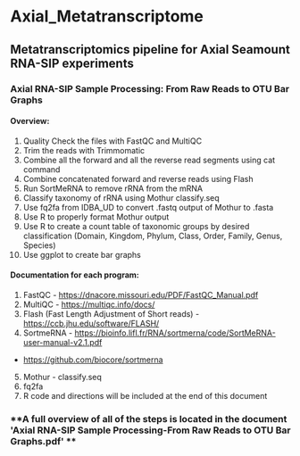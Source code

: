# Axial_Metatranscriptome
## Metatranscriptomics pipeline for Axial Seamount RNA-SIP experiments 

### Axial RNA-SIP Sample Processing: From Raw Reads to OTU Bar Graphs

#### Overview:
1. Quality Check the files with FastQC and MultiQC
2. Trim the reads with Trimmomatic
3. Combine all the forward and all the reverse read segments using cat command
4. Combine concatenated forward and reverse reads using Flash 
5. Run SortMeRNA to remove rRNA from the mRNA
6. Classify taxonomy of rRNA using Mothur classify.seq
7. Use fq2fa from IDBA_UD to convert .fastq output of Mothur to .fasta
8. Use R to properly format Mothur output
9. Use R to create a count table of taxonomic groups by desired classification (Domain, Kingdom, Phylum, Class, Order, Family, Genus, Species)
10. Use ggplot to create bar graphs

#### Documentation for each program:
1. FastQC - https://dnacore.missouri.edu/PDF/FastQC_Manual.pdf
2. MultiQC - https://multiqc.info/docs/
3. Flash (Fast Length Adjustment of Short reads) - https://ccb.jhu.edu/software/FLASH/
4. SortmeRNA - https://bioinfo.lifl.fr/RNA/sortmerna/code/SortMeRNA-user-manual-v2.1.pdf 
- https://github.com/biocore/sortmerna
5. Mothur - classify.seq
6. fq2fa
7. R code and directions will be included at the end of this document 

### **A full overview of all of the steps is located in the document 'Axial RNA-SIP Sample Processing-From Raw Reads to OTU Bar Graphs.pdf' **
